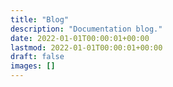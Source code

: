 ```yaml
---
title: "Blog"
description: "Documentation blog."
date: 2022-01-01T00:00:01+00:00
lastmod: 2022-01-01T00:00:01+00:00
draft: false
images: []
---
```

